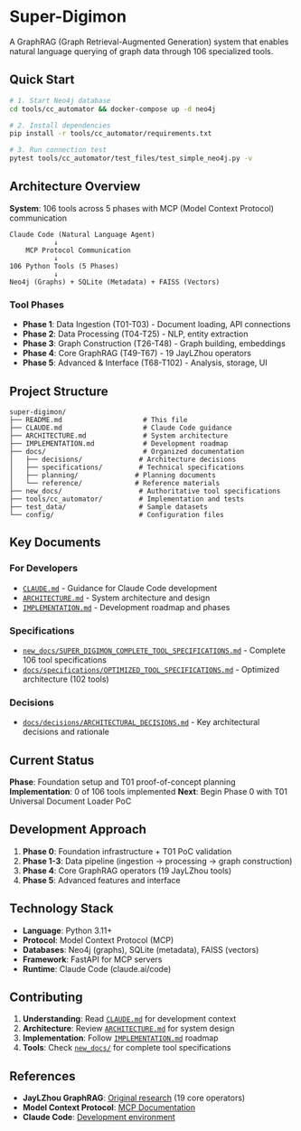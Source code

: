 # Super-Digimon

A GraphRAG (Graph Retrieval-Augmented Generation) system that enables natural language querying of graph data through 106 specialized tools.

## Quick Start

```bash
# 1. Start Neo4j database  
cd tools/cc_automator && docker-compose up -d neo4j

# 2. Install dependencies
pip install -r tools/cc_automator/requirements.txt

# 3. Run connection test
pytest tools/cc_automator/test_files/test_simple_neo4j.py -v
```

## Architecture Overview

**System**: 106 tools across 5 phases with MCP (Model Context Protocol) communication

```
Claude Code (Natural Language Agent)
           ↓
    MCP Protocol Communication  
           ↓
106 Python Tools (5 Phases)
           ↓
Neo4j (Graphs) + SQLite (Metadata) + FAISS (Vectors)
```

### Tool Phases
- **Phase 1**: Data Ingestion (T01-T03) - Document loading, API connections
- **Phase 2**: Data Processing (T04-T25) - NLP, entity extraction  
- **Phase 3**: Graph Construction (T26-T48) - Graph building, embeddings
- **Phase 4**: Core GraphRAG (T49-T67) - 19 JayLZhou operators
- **Phase 5**: Advanced & Interface (T68-T102) - Analysis, storage, UI

## Project Structure

```
super-digimon/
├── README.md                    # This file
├── CLAUDE.md                    # Claude Code guidance
├── ARCHITECTURE.md              # System architecture  
├── IMPLEMENTATION.md            # Development roadmap
├── docs/                        # Organized documentation
│   ├── decisions/              # Architecture decisions
│   ├── specifications/         # Technical specifications  
│   ├── planning/              # Planning documents
│   └── reference/             # Reference materials
├── new_docs/                   # Authoritative tool specifications
├── tools/cc_automator/         # Implementation and tests
├── test_data/                  # Sample datasets
└── config/                     # Configuration files
```

## Key Documents

### **For Developers**
- [`CLAUDE.md`](CLAUDE.md) - Guidance for Claude Code development
- [`ARCHITECTURE.md`](ARCHITECTURE.md) - System architecture and design
- [`IMPLEMENTATION.md`](IMPLEMENTATION.md) - Development roadmap and phases

### **Specifications**
- [`new_docs/SUPER_DIGIMON_COMPLETE_TOOL_SPECIFICATIONS.md`](new_docs/SUPER_DIGIMON_COMPLETE_TOOL_SPECIFICATIONS.md) - Complete 106 tool specifications
- [`docs/specifications/OPTIMIZED_TOOL_SPECIFICATIONS.md`](docs/specifications/OPTIMIZED_TOOL_SPECIFICATIONS.md) - Optimized architecture (102 tools)

### **Decisions**
- [`docs/decisions/ARCHITECTURAL_DECISIONS.md`](docs/decisions/ARCHITECTURAL_DECISIONS.md) - Key architectural decisions and rationale

## Current Status

**Phase**: Foundation setup and T01 proof-of-concept planning
**Implementation**: 0 of 106 tools implemented
**Next**: Begin Phase 0 with T01 Universal Document Loader PoC

## Development Approach

1. **Phase 0**: Foundation infrastructure + T01 PoC validation
2. **Phase 1-3**: Data pipeline (ingestion → processing → graph construction)  
3. **Phase 4**: Core GraphRAG operators (19 JayLZhou tools)
4. **Phase 5**: Advanced features and interface

## Technology Stack

- **Language**: Python 3.11+
- **Protocol**: Model Context Protocol (MCP)
- **Databases**: Neo4j (graphs), SQLite (metadata), FAISS (vectors)
- **Framework**: FastAPI for MCP servers
- **Runtime**: Claude Code (claude.ai/code)

## Contributing

1. **Understanding**: Read [`CLAUDE.md`](CLAUDE.md) for development context
2. **Architecture**: Review [`ARCHITECTURE.md`](ARCHITECTURE.md) for system design
3. **Implementation**: Follow [`IMPLEMENTATION.md`](IMPLEMENTATION.md) roadmap
4. **Tools**: Check [`new_docs/`](new_docs/) for complete tool specifications

## References

- **JayLZhou GraphRAG**: [Original research](https://github.com/JayLZhou/GraphRAG) (19 core operators)
- **Model Context Protocol**: [MCP Documentation](https://modelcontextprotocol.io/)
- **Claude Code**: [Development environment](https://claude.ai/code)